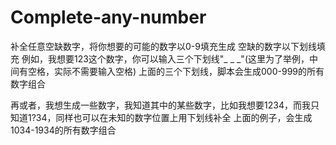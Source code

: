 # Complete-any-number
补全任意空缺数字，将你想要的可能的数字以0-9填充生成
空缺的数字以下划线填充
例如，我想要123这个数字，你可以输入三个下划线"_ _ _"(这里为了举例，中间有空格，实际不需要输入空格)
上面的三个下划线，脚本会生成000-999的所有数字组合

再或者，我想生成一些数字，我知道其中的某些数字，比如我想要1234，而我只知道1?34，同样也可以在未知的数字位置上用下划线补全
上面的例子，会生成1034-1934的所有数字组合
